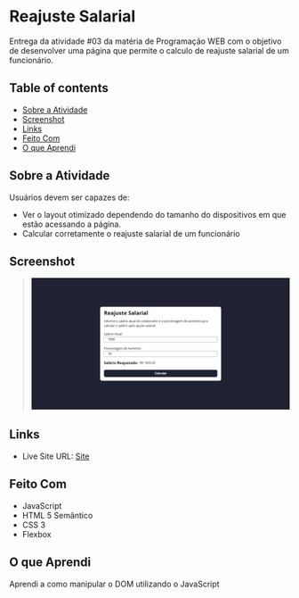 # Reajuste Salarial

Entrega da atividade #03 da matéria de Programação WEB com o objetivo de desenvolver uma página que permite o calculo de reajuste salarial de um funcionário. 

## Table of contents

- [Sobre a Atividade](#sobre-a-atividade)
- [Screenshot](#screenshot)
- [Links](#links)
- [Feito Com](#feito-com)
- [O que Aprendi](#o-que-aprendi)

## Sobre a Atividade

Usuários devem ser capazes de:

- Ver o layout otimizado dependendo do tamanho do dispositivos em que estão acessando a página.
- Calcular corretamente o reajuste salarial de um funcionário

## Screenshot

> ![Thumbnail](./assets/img/resultado.png)

## Links

- Live Site URL: [Site](https://daviidsantos.github.io/reajuste-salarial/)

## Feito Com

- JavaScript
- HTML 5 Semântico
- CSS 3
- Flexbox

## O que Aprendi

Aprendi a como manipular o DOM utilizando o JavaScript
